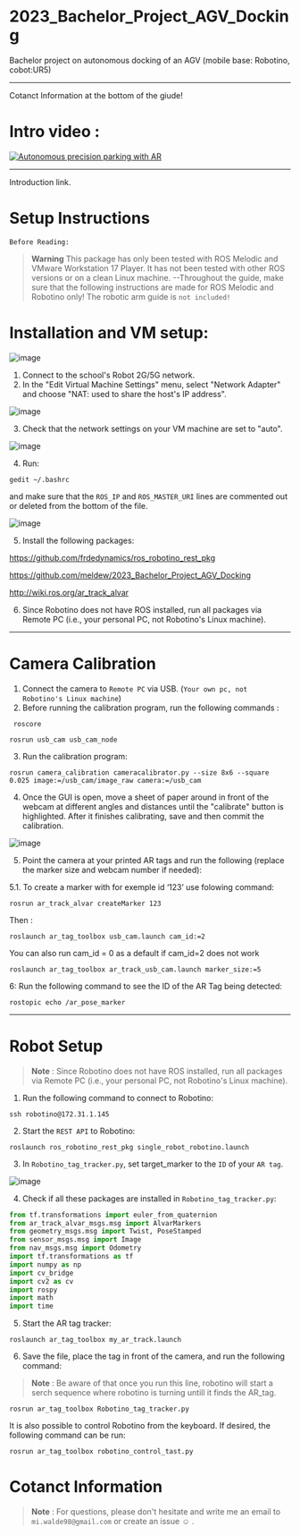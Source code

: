 # 2023_Bachelor_Project_AGV_Docking
Bachelor project on autonomous docking of an AGV (mobile base: Robotino, cobot:UR5)

---

Cotanct Information at the bottom of the giude! 

# Intro video : 

[![Autonomous precision parking with AR](https://user-images.githubusercontent.com/47281451/233119530-1f535c14-d888-4bf5-9a3e-b651063d2868.png)](https://www.youtube.com/watch?v=3h_kH3zjrUo&ab_channel=MikaelWalde "Everything Is AWESOME")

---

Introduction link.

# Setup Instructions 
`Before Reading:` 
> __Warning__
This package has only been tested with ROS Melodic and VMware Workstation 17 Player. It has not been tested with other ROS versions or on a clean Linux machine. --Throughout the guide, make sure that the following instructions are made for ROS Melodic and Robotino only! The robotic arm guide is `not included!`


 
# Installation and VM setup: 


![image](https://user-images.githubusercontent.com/47281451/233087718-a2e8b6be-58f3-4842-9e0e-6317cbcdca4b.png)

1. Connect to the school's Robot 2G/5G network.
2. In the "Edit Virtual Machine Settings" menu, select "Network Adapter" and choose "NAT: used to share the host's IP address".

![image](https://user-images.githubusercontent.com/47281451/233087765-1ea29109-e8ec-44db-9cb1-c4734efbdca3.png)

3. Check that the network settings on your VM machine are set to "auto".

![image](https://user-images.githubusercontent.com/47281451/233087791-18f94cd3-e51c-4d5c-a45e-c037757fb8a0.png)

4. Run:
```
gedit ~/.bashrc 
```
and make sure that the `ROS_IP` and `ROS_MASTER_URI` lines are commented out or deleted from the bottom of the file.
 
![image](https://user-images.githubusercontent.com/47281451/233087819-5da66fd3-22f6-480d-abeb-9e251a6b521d.png)


5. Install the following packages:

https://github.com/frdedynamics/ros_robotino_rest_pkg

https://github.com/meldew/2023_Bachelor_Project_AGV_Docking

http://wiki.ros.org/ar_track_alvar

6. Since Robotino does not have ROS installed, run all packages via Remote PC (i.e., your personal PC, not Robotino's Linux machine).

---

# Camera Calibration
1. Connect the camera to `Remote PC` via USB. (`Your own pc, not Robotino's Linux machine`)
2. Before running the calibration program, run the following commands :
```
 roscore
 ```
 
 ```
 rosrun usb_cam usb_cam_node
```
3. Run the calibration program:
```
rosrun camera_calibration cameracalibrator.py --size 8x6 --square 0.025 image:=/usb_cam/image_raw camera:=/usb_cam
```
4. Once the GUI is open, move a sheet of paper around in front of the webcam at different angles and distances until the "calibrate" button is highlighted. After it finishes calibrating, save and then commit the calibration.

![image](https://user-images.githubusercontent.com/47281451/233094555-78f01ae4-601a-4835-b6de-a154c5e1735d.png)


5. Point the camera at your printed AR tags and run the following (replace the marker size and webcam number if needed):

5.1. To create a marker with for exemple id ‘123’ use folowing command: 

```
rosrun ar_track_alvar createMarker 123
```
Then : 
```
roslaunch ar_tag_toolbox usb_cam.launch cam_id:=2
```
You can also run cam_id = 0 as a default if cam_id=2 does not work

```
roslaunch ar_tag_toolbox ar_track_usb_cam.launch marker_size:=5
```
6: Run the following command to see the ID of the AR Tag being detected:
```
rostopic echo /ar_pose_marker
```
---

# Robot Setup 
>__Note__ :
>Since Robotino does not have ROS installed, run all packages via Remote PC (i.e., your personal PC, not Robotino's Linux machine).
1. Run the following command to connect to Robotino:
```
ssh robotino@172.31.1.145
```
2. Start the `REST API` to Robotino:
```
roslaunch ros_robotino_rest_pkg single_robot_robotino.launch
```
3. In `Robotino_tag_tracker.py`, set target_marker to the `ID` of your `AR tag`.

![image](https://user-images.githubusercontent.com/47281451/233087925-e677eafa-ac74-4c86-aa96-db9d68995528.png)

4. Check if all these packages are installed in `Robotino_tag_tracker.py`:

```python 
from tf.transformations import euler_from_quaternion
from ar_track_alvar_msgs.msg import AlvarMarkers
from geometry_msgs.msg import Twist, PoseStamped
from sensor_msgs.msg import Image 
from nav_msgs.msg import Odometry
import tf.transformations as tf
import numpy as np
import cv_bridge
import cv2 as cv
import rospy
import math
import time
```
5. Start the AR tag tracker:
```
roslaunch ar_tag_toolbox my_ar_track.launch
```

6. Save the file, place the tag in front of the camera, and run the following command:
>__Note__ : Be aware of that once you run this line, robotino will start a serch sequence where robotino is turning untill it finds the AR_tag.
```
rosrun ar_tag_toolbox Robotino_tag_tracker.py
```

It is also possible to control Robotino from the keyboard. If desired, the following command can be run: 
```
rosrun ar_tag_toolbox robotino_control_tast.py
```
# Cotanct Information
> __Note__ : 
For questions, please don't hesitate and write me an email to `mi.walde98@gmail.com` or create an issue :relaxed: .
